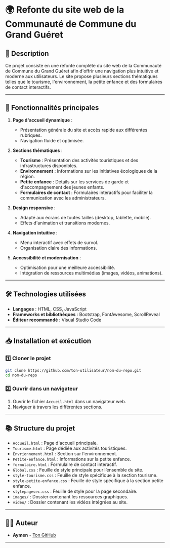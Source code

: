 # 🌍 Refonte du site web de la Communauté de Commune du Grand Guéret

## 📌 Description
Ce projet consiste en une refonte complète du site web de la Communauté de Commune du Grand Guéret afin d'offrir une navigation plus intuitive et moderne aux utilisateurs. Le site propose plusieurs sections thématiques telles que le tourisme, l'environnement, la petite enfance et des formulaires de contact interactifs.

---

## 🚀 Fonctionnalités principales

1. **Page d'accueil dynamique** :
   - Présentation générale du site et accès rapide aux différentes rubriques.
   - Navigation fluide et optimisée.

2. **Sections thématiques** :
   - **Tourisme** : Présentation des activités touristiques et des infrastructures disponibles.
   - **Environnement** : Informations sur les initiatives écologiques de la région.
   - **Petite enfance** : Détails sur les services de garde et d'accompagnement des jeunes enfants.
   - **Formulaires de contact** : Formulaires interactifs pour faciliter la communication avec les administrateurs.

3. **Design responsive** :
   - Adapté aux écrans de toutes tailles (desktop, tablette, mobile).
   - Effets d'animation et transitions modernes.

4. **Navigation intuitive** :
   - Menu interactif avec effets de survol.
   - Organisation claire des informations.

5. **Accessibilité et modernisation** :
   - Optimisation pour une meilleure accessibilité.
   - Intégration de ressources multimédias (images, vidéos, animations).

---

## 🛠️ Technologies utilisées
- **Langages** : HTML, CSS, JavaScript
- **Frameworks et bibliothèques** : Bootstrap, FontAwesome, ScrollReveal
- **Éditeur recommandé** : Visual Studio Code

---

## 📥 Installation et exécution
### 1️⃣ Cloner le projet
```bash
git clone https://github.com/ton-utilisateur/nom-du-repo.git
cd nom-du-repo
```

### 2️⃣ Ouvrir dans un navigateur
1. Ouvrir le fichier `Accueil.html` dans un navigateur web.
2. Naviguer à travers les différentes sections.

---

## 📚 Structure du projet
- `Accueil.html` : Page d'accueil principale.
- `Tourisme.html` : Page dédiée aux activités touristiques.
- `Envrionnement.html` : Section sur l'environnement.
- `Petite-enfance.html` : Informations sur la petite enfance.
- `formulaire.html` : Formulaire de contact interactif.
- `Global.css` : Feuille de style principale pour l’ensemble du site.
- `style-tourisme.css` : Feuille de style spécifique à la section tourisme.
- `style-petite-enfance.css` : Feuille de style spécifique à la section petite enfance.
- `stylepagesec.css` : Feuille de style pour la page secondaire.
- `images/` : Dossier contenant les ressources graphiques.
- `video/` : Dossier contenant les vidéos intégrées au site.

---


## 👨‍💻 Auteur
- **Aymen** - [Ton GitHub](https://github.com/Suupon)

---

